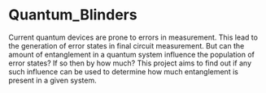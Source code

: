 # Quantum_Blinders
Current quantum devices are prone to errors in measurement. This lead to the generation of error states in final circuit measurement. But can the amount of entanglement in a quantum system influence the population of error states? If so then by how much? This project aims to find out if any such influence can be used to determine how much entanglement is present in a given system.
